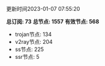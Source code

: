 更新时间2023-01-07 07:55:20

**总订阅: 73**
**总节点: 1557**
**有效节点: 568**
- trojan节点: 134
- v2ray节点: 204
- ss节点: 225
- ssr节点: 5
